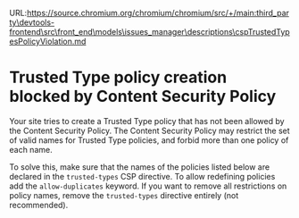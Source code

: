URL:https://source.chromium.org/chromium/chromium/src/+/main:third_party\devtools-frontend\src\front_end\models\issues_manager\descriptions\cspTrustedTypesPolicyViolation.md
# Trusted Type policy creation blocked by Content Security Policy

Your site tries to create a Trusted Type policy that has not been allowed by the Content Security Policy. The Content Security Policy may restrict the set of valid names for Trusted Type policies, and forbid more than one policy of each name.

To solve this, make sure that the names of the policies listed below are declared in the `trusted-types` CSP directive. To allow redefining policies add the `allow-duplicates` keyword. If you want to remove all restrictions on policy names, remove the `trusted-types` directive entirely (not recommended).